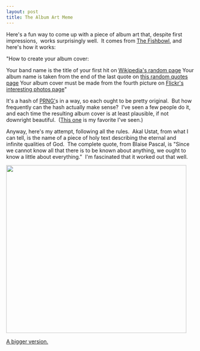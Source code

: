 ```yaml
---
layout: post
title: The Album Art Meme
---
```


Here's a fun way to come up with a piece of album art that, despite first impressions,  works surprisingly well.  It comes from <a href="http://fishbowl.pastiche.org/2008/01/12/album_art_meme">The Fishbowl</a>, and here's how it works:

"How to create your album cover:

Your band name is the title of your first hit on <a href="http://en.wikipedia.org/wiki/Special:Random">Wikipedia's random page</a>
Your album name is taken from the end of the last quote on <a href="http://www.quotationspage.com/random.php3">this random quotes page</a>
Your album cover must be made from the fourth picture on <a href="http://www.flickr.com/explore/interesting/7days/">Flickr's interesting photos page</a>"

It's a hash of <a href="http://en.wikipedia.org/wiki/PRNG">PRNG'</a>s in a way, so each ought to be pretty original.  But how frequently can the hash actually make sense?  I've seen a few people do it, and each time the resulting album cover is at least plausible, if not downright beautiful.  (<a href="http://plasmasturm.org/log/490/">This one</a> is my favorite I've seen.)

Anyway, here's my attempt, following all the rules.  Akal Ustat, from what I can tell, is the name of a piece of holy text describing the eternal and infinite qualities of God.  The complete quote, from Blaise Pascal, is "Since we cannot know all that there is to be known about anything, we ought to know a little about everything."  I'm fascinated that it worked out that well.

<img src="http://riskman.smugmug.com/photos/249294970-M.png" height="450" width="484" />

<a href="http://riskman.smugmug.com/gallery/4258315#249294970-O-LB">A bigger version.</a>
